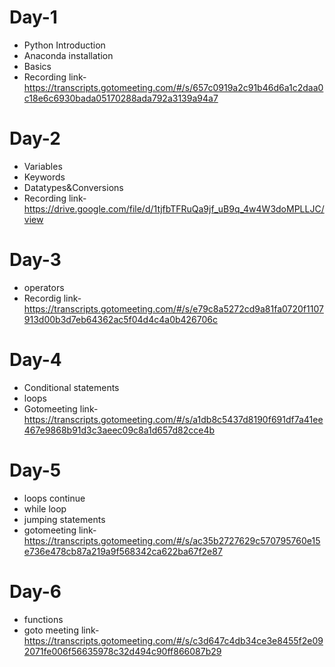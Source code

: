 # Day-1
- Python Introduction
- Anaconda installation
- Basics
- Recording link-https://transcripts.gotomeeting.com/#/s/657c0919a2c91b46d6a1c2daa0c18e6c6930bada05170288ada792a3139a94a7

# Day-2
- Variables
- Keywords
- Datatypes&Conversions
- Recording link-https://drive.google.com/file/d/1tjfbTFRuQa9jf_uB9q_4w4W3doMPLLJC/view

# Day-3
- operators
- Recordig link-https://transcripts.gotomeeting.com/#/s/e79c8a5272cd9a81fa0720f1107913d00b3d7eb64362ac5f04d4c4a0b426706c

# Day-4
- Conditional statements
- loops
- Gotomeeting link-https://transcripts.gotomeeting.com/#/s/a1db8c5437d8190f691df7a41ee467e9868b91d3c3aeec09c8a1d657d82cce4b

# Day-5
- loops continue
- while loop
- jumping statements
- gotomeeting link-https://transcripts.gotomeeting.com/#/s/ac35b2727629c570795760e15e736e478cb87a219a9f568342ca622ba67f2e87

# Day-6
- functions
- goto meeting link-https://transcripts.gotomeeting.com/#/s/c3d647c4db34ce3e8455f2e092071fe006f56635978c32d494c90ff866087b29
